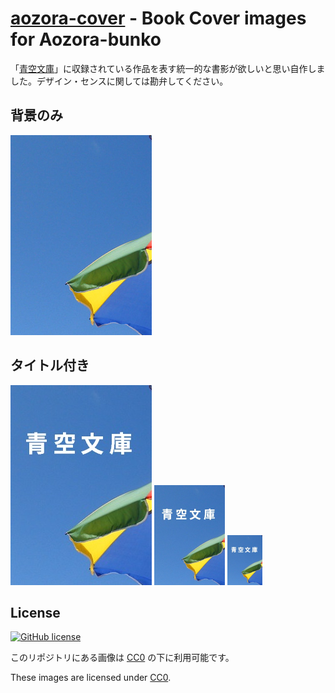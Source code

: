 # [aozora-cover] - Book Cover images for Aozora-bunko

「[青空文庫]」に収録されている作品を表す統一的な書影が欲しいと思い自作しました。デザイン・センスに関しては勘弁してください。

## 背景のみ

![青空文庫](https://github.com/spiegel-im-spiegel/aozora-cover/blob/master/cover-raw.jpg)

## タイトル付き

![青空文庫](https://github.com/spiegel-im-spiegel/aozora-cover/blob/master/cover-titled.jpg)
![青空文庫](https://github.com/spiegel-im-spiegel/aozora-cover/blob/master/cover-titled-s.jpg)
![青空文庫](https://github.com/spiegel-im-spiegel/aozora-cover/blob/master/cover-titled-t.jpg)

## License

[![GitHub license](https://img.shields.io/badge/license-CC0-blue.svg)](https://raw.githubusercontent.com/spiegel-im-spiegel/aozora-cover/master/LICENSE)

このリポジトリにある画像は [CC0] の下に利用可能です。

These images are licensed under [CC0].


[青空文庫]: https://www.aozora.gr.jp/ "青空文庫　Aozora Bunko"
[aozora-cover]: https://github.com/spiegel-im-spiegel/aozora-cover "spiegel-im-spiegel/aozora-cover: Book Cover images for Aozora-bunko"
[CC0]: http://creativecommons.org/publicdomain/zero/1.0/ "Creative Commons — CC0 1.0 Universal"
